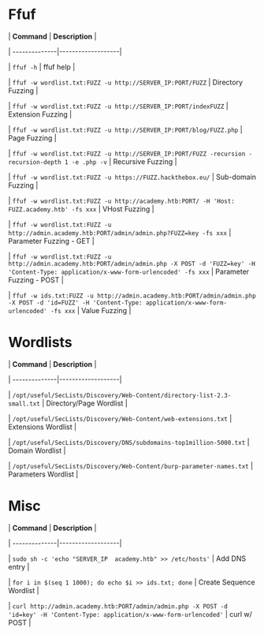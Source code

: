 # Ffuf



| **Command**   | **Description**   |

| --------------|-------------------|

| `ffuf -h` | ffuf help |

| `ffuf -w wordlist.txt:FUZZ -u http://SERVER_IP:PORT/FUZZ` | Directory Fuzzing |

| `ffuf -w wordlist.txt:FUZZ -u http://SERVER_IP:PORT/indexFUZZ` | Extension Fuzzing |

| `ffuf -w wordlist.txt:FUZZ -u http://SERVER_IP:PORT/blog/FUZZ.php` | Page Fuzzing |

| `ffuf -w wordlist.txt:FUZZ -u http://SERVER_IP:PORT/FUZZ -recursion -recursion-depth 1 -e .php -v` | Recursive Fuzzing |

| `ffuf -w wordlist.txt:FUZZ -u https://FUZZ.hackthebox.eu/` | Sub-domain Fuzzing |

| `ffuf -w wordlist.txt:FUZZ -u http://academy.htb:PORT/ -H 'Host: FUZZ.academy.htb' -fs xxx` | VHost Fuzzing |

| `ffuf -w wordlist.txt:FUZZ -u http://admin.academy.htb:PORT/admin/admin.php?FUZZ=key -fs xxx` | Parameter Fuzzing - GET |

| `ffuf -w wordlist.txt:FUZZ -u http://admin.academy.htb:PORT/admin/admin.php -X POST -d 'FUZZ=key' -H 'Content-Type: application/x-www-form-urlencoded' -fs xxx` | Parameter Fuzzing - POST |

| `ffuf -w ids.txt:FUZZ -u http://admin.academy.htb:PORT/admin/admin.php -X POST -d 'id=FUZZ' -H 'Content-Type: application/x-www-form-urlencoded' -fs xxx` | Value Fuzzing |  



# Wordlists



| **Command**   | **Description**   |

| --------------|-------------------|

| `/opt/useful/SecLists/Discovery/Web-Content/directory-list-2.3-small.txt` | Directory/Page Wordlist |

| `/opt/useful/SecLists/Discovery/Web-Content/web-extensions.txt` | Extensions Wordlist |

| `/opt/useful/SecLists/Discovery/DNS/subdomains-top1million-5000.txt` | Domain Wordlist |

| `/opt/useful/SecLists/Discovery/Web-Content/burp-parameter-names.txt` | Parameters Wordlist |



# Misc



| **Command**   | **Description**   |

| --------------|-------------------|

| `sudo sh -c 'echo "SERVER_IP  academy.htb" >> /etc/hosts'` | Add DNS entry |

| `for i in $(seq 1 1000); do echo $i >> ids.txt; done` | Create Sequence Wordlist |

| `curl http://admin.academy.htb:PORT/admin/admin.php -X POST -d 'id=key' -H 'Content-Type: application/x-www-form-urlencoded'` | curl w/ POST |
